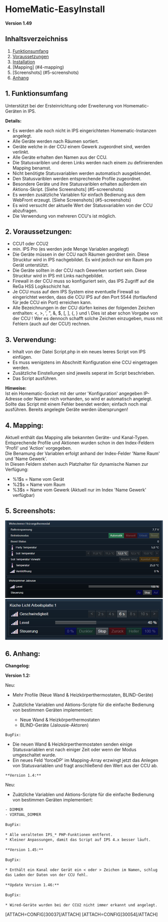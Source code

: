 # HomeMatic-EasyInstall
**Version 1.49**  

## Inhaltsverzeichniss

1. [Funktionsumfang](#1-funktionsumfang)  
2. [Voraussetzungen](#2-voraussetzungen)  
3. [Installation](#3-verwendung)  
4. [Mapping] (#4-mapping)  
5. [Screenshots] (#5-screenshots)  
6. [Anhang](#6-anhang)  

## 1. Funktionsumfang

Unterstützt bei der Ersteinrichtung oder Erweiterung von Homematic-Geräten in IPS.  

**Details:**

* Es werden alle noch nicht in IPS eingerichteten Homematic-Instanzen angelegt.  
* Alle Geräte werden nach Räumen sortiert.  
* Geräte welche in der CCU einem Gewerk zugeordnet sind, werden verlinkt.  
* Alle Geräte erhalten den Namen aus der CCU.  
* Die Statusvariblen und deren Links werden nach einem zu definierenden Mapping benamst.  
* Nicht benötigte Statusvariablen werden automatisch ausgeblendet.  
* Den Statusvariblen werden entsprechende Profile zugeordnet.  
* Besondere Geräte und ihre Statusvariblen erhalten außerdem ein Aktions-Skript. [Siehe Screenshots] (#5-screenshots)  
* Es werden zusätzliche Variablen für einfach Bedienung aus dem WebFront erzeugt. [Siehe Screenshots] (#5-screenshots)  
* Es wird versucht der aktuelle Wert der Statusvariablen von der CCU abzufragen.
* Die Verwendung von mehreren CCU's ist möglich.

## 2. Voraussetzungen:

* CCU1 oder CCU2  
* min. IPS Pro (es werden jede Menge Variablen angelegt)  
* Die Geräte müssen in der CCU nach Räumen geordnet sein. Diese Strucktur wird in IPS nachgebildet. Es wird jedoch nur ein Raum pro Gerät unterstützt.  
* Die Geräte sollten in der CCU nach Gewerken sortiert sein. Diese Strucktur wird in IPS mit Links nachgebildet.  
* Firewall in der CCU muss so konfiguriert sein, das IPS Zugriff auf die ReGa HSS Logikschicht hat.
* Je CCU muss auf dem IPS System eine eventuelle Firewall so eingerichtet werden, dass die CCU IPS auf den Port 5544 (fortlaufend für jede CCU ein Port) erreichen kann.  
* Alle Bezeichnungen in der CCU dürfen keines der folgenden Zeichen enthalten: <, >, ', ", &, $, [, ], {, } und \  Dies ist aber schon Vorgabe von der CCU ! Wer es dennoch schafft solche Zeichen einzugeben, muss mit Fehlern (auch auf der CCU!) rechnen.

## 3. Verwendung:

* Inhalt von der Datei Script.php in ein neues leeres Script von IPS einfügen.
* Es muss wenigstens im Abschnitt Konfiguration eine CCU eingetragen werden.  
* Zusätzliche Einstellungen sind jeweils seperat im Script beschrieben.  
* Das Script ausführen.  

**Hinweise:**    
 Ist ein Homematic-Socket mit der unter 'Konfiguration' angegeben IP-Adresse oder Namen nich vorhanden, so wird er automatisch angelegt.  
 Sollte das Script mit einem Fehler beendet werden; einfach noch mal  
 ausführen. Bereits angelegte Geräte werden übersprungen!  

## 4. Mapping:
 Aktuell enthält das Mapping alle bekannten Geräte- und Kanal-Typen.  
 Entsprechende Profile und Aktionen wurden schon in den Index-Feldern 'Profil' und 'Action' vorgegeben.  
 Die Benamung der Variablen erfolgt anhand der Index-Felder 'Name Raum' und 'Name Gewerk'.  
 In Diesen Feldern stehen auch Platzhalter für dynamische Namen zur Verfügung:  

   * %1$s = Name vom Gerät  
   * %2$s = Name vom Raum  
   * %3$s = Name vom Gewerk (Aktuell nur im Index 'Name Gewerk' verfügbar)  

## 5. Screenshots:

![Thermostat & Blind](Doku1.png)  
![Dimmer](Doku2.png)  

## 6. Anhang:

   **Changelog:**  

   **Version 1.2:**  

   Neu:  

   * Mehr Profile (Neue Wand & Heizkörperthermostaten, BLIND-Geräte)  
   * Zuätzliche Variablen und Aktions-Scripte für die einfache Bedienung von bestimmen Geräten implementiert:  

       - Neue Wand & Heizkörperthermostaten  
       - BLIND-Geräte (Jalousie-Aktoren)  

    BugFix:  

   * Die neuen Wand & Heizkörperthermostaten senden einige Statusvariablen erst nach einiger Zeit oder wenn der Modus umgeschaltet wurde.  
   * Ein neues Feld 'forceDP' im Mapping-Array erzwingt jetzt das Anlegen von Statusvariablen und fragt anschließend den Wert aus der CCU ab.  

    **Version 1.4:**  

   Neu:  

   * Zuätzliche Variablen und Aktions-Scripte für die einfache Bedienung  von bestimmen Geräten implementiert:  

    - DIMMER  
    - VIRTUAL_DIMMER  

    BugFix:  

    * Alle veralteten IPS_* PHP-Funktionen entfernt.  
    * Kleiner Anpassungen, damit das Script auf IPS 4.x besser läuft.  

    **Version 1.45:**  

    BugFix:  

    * Enthält ein Kanal oder Gerät ein < oder > Zeichen im Namen, schlug das Laden der Daten von der CCU fehl.  

    **Update Version 1.46:**  

    BugFix:  

    * Wired-Geräte wurden bei der CCU2 nicht immer erkannt und angelegt.  

[ATTACH=CONFIG]30037[/ATTACH]
[ATTACH=CONFIG]30054[/ATTACH]
